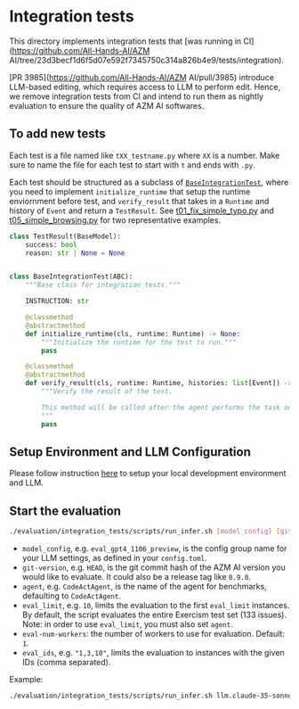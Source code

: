 # Integration tests

This directory implements integration tests that [was running in CI](https://github.com/All-Hands-AI/AZM AI/tree/23d3becf1d6f5d07e592f7345750c314a826b4e9/tests/integration).

[PR 3985](https://github.com/All-Hands-AI/AZM AI/pull/3985) introduce LLM-based editing, which requires access to LLM to perform edit. Hence, we remove integration tests from CI and intend to run them as nightly evaluation to ensure the quality of AZM AI softwares.

## To add new tests

Each test is a file named like `tXX_testname.py` where `XX` is a number.
Make sure to name the file for each test to start with `t` and ends with `.py`.

Each test should be structured as a subclass of [`BaseIntegrationTest`](./tests/base.py), where you need to implement `initialize_runtime` that setup the runtime enviornment before test, and `verify_result` that takes in a `Runtime` and history of `Event` and return a `TestResult`. See [t01_fix_simple_typo.py](./tests/t01_fix_simple_typo.py) and [t05_simple_browsing.py](./tests/t05_simple_browsing.py) for two representative examples.

```python
class TestResult(BaseModel):
    success: bool
    reason: str | None = None


class BaseIntegrationTest(ABC):
    """Base class for integration tests."""

    INSTRUCTION: str

    @classmethod
    @abstractmethod
    def initialize_runtime(cls, runtime: Runtime) -> None:
        """Initialize the runtime for the test to run."""
        pass

    @classmethod
    @abstractmethod
    def verify_result(cls, runtime: Runtime, histories: list[Event]) -> TestResult:
        """Verify the result of the test.

        This method will be called after the agent performs the task on the runtime.
        """
        pass
```


## Setup Environment and LLM Configuration

Please follow instruction [here](../README.md#setup) to setup your local
development environment and LLM.

## Start the evaluation

```bash
./evaluation/integration_tests/scripts/run_infer.sh [model_config] [git-version] [agent] [eval_limit] [eval-num-workers] [eval_ids]
```

- `model_config`, e.g. `eval_gpt4_1106_preview`, is the config group name for
    your LLM settings, as defined in your `config.toml`.
- `git-version`, e.g. `HEAD`, is the git commit hash of the AZM AI version
    you would like to evaluate. It could also be a release tag like `0.9.0`.
- `agent`, e.g. `CodeActAgent`, is the name of the agent for benchmarks,
    defaulting to `CodeActAgent`.
- `eval_limit`, e.g. `10`, limits the evaluation to the first `eval_limit`
    instances. By default, the script evaluates the entire Exercism test set
    (133 issues). Note: in order to use `eval_limit`, you must also set `agent`.
- `eval-num-workers`: the number of workers to use for evaluation. Default: `1`.
- `eval_ids`, e.g. `"1,3,10"`, limits the evaluation to instances with the
    given IDs (comma separated).

Example:
```bash
./evaluation/integration_tests/scripts/run_infer.sh llm.claude-35-sonnet-eval HEAD CodeActAgent
```
